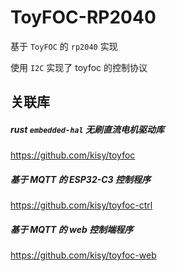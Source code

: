 # ToyFOC-RP2040

基于 `ToyFOC` 的 `rp2040` 实现

使用 `I2C` 实现了 toyfoc 的控制协议

## 关联库

##### rust `embedded-hal` 无刷直流电机驱动库

https://github.com/kisy/toyfoc

##### 基于 MQTT 的 ESP32-C3 控制程序

https://github.com/kisy/toyfoc-ctrl

##### 基于 MQTT 的 web 控制端程序

https://github.com/kisy/toyfoc-web
